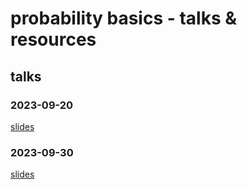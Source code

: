 # probability basics - talks & resources

## talks

### 2023-09-20
[slides](https://jointprob.github.io/probability-basics/talks/2023-09-20/)




### 2023-09-30
[slides](https://jointprob.github.io/probability-basics/talks/2023-09-30/)
